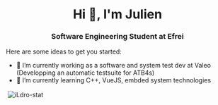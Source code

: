 <h1 align="center">Hi 👋, I'm Julien</h1>
<h3 align="center">Software Engineering Student at Efrei</h3>


Here are some ideas to get you started:

- 🔭 I’m currently working as a software and system test dev at Valeo (Developping an automatic testsuite for ATB4s)
- 🌱 I’m currently learning C++, VueJS, embded system technologies

<p>&nbsp;<img align="center" src="https://github-readme-stats.vercel.app/api?username=iLdro&show_icons=true&locale=en" alt="iLdro-stat" /></p>
